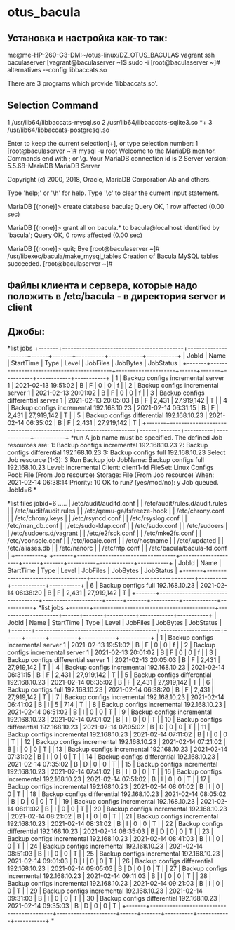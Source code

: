 # otus_bacula

## Установка и настройка как-то так:

me@me-HP-260-G3-DM:~/otus-linux/DZ_OTUS_BACULA$ vagrant ssh baculaserver
[vagrant@baculaserver ~]$ sudo -i
[root@baculaserver ~]# alternatives --config libbaccats.so

There are 3 programs which provide 'libbaccats.so'.

  Selection    Command
-----------------------------------------------
   1           /usr/lib64/libbaccats-mysql.so
   2           /usr/lib64/libbaccats-sqlite3.so
*+ 3           /usr/lib64/libbaccats-postgresql.so

Enter to keep the current selection[+], or type selection number: 1
[root@baculaserver ~]# mysql -u root
Welcome to the MariaDB monitor.  Commands end with ; or \g.
Your MariaDB connection id is 2
Server version: 5.5.68-MariaDB MariaDB Server

Copyright (c) 2000, 2018, Oracle, MariaDB Corporation Ab and others.

Type 'help;' or '\h' for help. Type '\c' to clear the current input statement.

MariaDB [(none)]> create database bacula;
Query OK, 1 row affected (0.00 sec)

MariaDB [(none)]> grant all on bacula.* to bacula@localhost identified by 'bacula';
Query OK, 0 rows affected (0.00 sec)

MariaDB [(none)]> quit;
Bye
[root@baculaserver ~]# /usr/libexec/bacula/make_mysql_tables
Creation of Bacula MySQL tables succeeded.
[root@baculaserver ~]# 

## Файлы клиента и сервера, которые надо положить в /etc/bacula - в директория server и client

## Джобы:

*list jobs
+-------+-------------------------------------------+---------------------+------+-------+----------+------------+-----------+
| JobId | Name                                      | StartTime           | Type | Level | JobFiles | JobBytes   | JobStatus |
+-------+-------------------------------------------+---------------------+------+-------+----------+------------+-----------+
|     1 | Backup configs incremental server 1       | 2021-02-13 19:51:02 | B    | F     |        0 |          0 | f         |
|     2 | Backup configs incremental server 1       | 2021-02-13 20:01:02 | B    | F     |        0 |          0 | f         |
|     3 | Backup configs differential server 1      | 2021-02-13 20:05:03 | B    | F     |    2,431 | 27,919,142 | T         |
|     4 | Backup configs incremental 192.168.10.23  | 2021-02-14 06:31:15 | B    | F     |    2,431 | 27,919,142 | T         |
|     5 | Backup configs differential 192.168.10.23 | 2021-02-14 06:35:02 | B    | F     |    2,431 | 27,919,142 | T         |
+-------+-------------------------------------------+---------------------+------+-------+----------+------------+-----------+
*run
A job name must be specified.
The defined Job resources are:
     1: Backup configs incremental 192.168.10.23
     2: Backup configs differential 192.168.10.23
     3: Backup configs full 192.168.10.23
Select Job resource (1-3): 3
Run Backup job
JobName:  Backup configs full 192.168.10.23
Level:    Incremental
Client:   client1-fd
FileSet:  Linux Configs
Pool:     File (From Job resource)
Storage:  File (From Job resource)
When:     2021-02-14 06:38:14
Priority: 10
OK to run? (yes/mod/no): y
Job queued. JobId=6
*


*list files jobid=6
.....
| /etc/audit/auditd.conf |
| /etc/audit/rules.d/audit.rules |
| /etc/audit/audit.rules |
| /etc/qemu-ga/fsfreeze-hook |
| /etc/chrony.conf |
| /etc/chrony.keys |
| /etc/rsyncd.conf |
| /etc/rsyslog.conf |
| /etc/man_db.conf |
| /etc/sudo-ldap.conf |
| /etc/sudo.conf |
| /etc/sudoers |
| /etc/sudoers.d/vagrant |
| /etc/e2fsck.conf |
| /etc/mke2fs.conf |
| /etc/vconsole.conf |
| /etc/locale.conf |
| /etc/hostname |
| /etc/.updated |
| /etc/aliases.db |
| /etc/nanorc |
| /etc/ntp.conf |
| /etc/bacula/bacula-fd.conf |
+----------+
+-------+-----------------------------------+---------------------+------+-------+----------+------------+-----------+
| JobId | Name                              | StartTime           | Type | Level | JobFiles | JobBytes   | JobStatus |
+-------+-----------------------------------+---------------------+------+-------+----------+------------+-----------+
|     6 | Backup configs full 192.168.10.23 | 2021-02-14 06:38:20 | B    | F     |    2,431 | 27,919,142 | T         |
+-------+-----------------------------------+---------------------+------+-------+----------+------------+-----------+
*list jobs
+-------+-------------------------------------------+---------------------+------+-------+----------+------------+-----------+
| JobId | Name                                      | StartTime           | Type | Level | JobFiles | JobBytes   | JobStatus |
+-------+-------------------------------------------+---------------------+------+-------+----------+------------+-----------+
|     1 | Backup configs incremental server 1       | 2021-02-13 19:51:02 | B    | F     |        0 |          0 | f         |
|     2 | Backup configs incremental server 1       | 2021-02-13 20:01:02 | B    | F     |        0 |          0 | f         |
|     3 | Backup configs differential server 1      | 2021-02-13 20:05:03 | B    | F     |    2,431 | 27,919,142 | T         |
|     4 | Backup configs incremental 192.168.10.23  | 2021-02-14 06:31:15 | B    | F     |    2,431 | 27,919,142 | T         |
|     5 | Backup configs differential 192.168.10.23 | 2021-02-14 06:35:02 | B    | F     |    2,431 | 27,919,142 | T         |
|     6 | Backup configs full 192.168.10.23         | 2021-02-14 06:38:20 | B    | F     |    2,431 | 27,919,142 | T         |
|     7 | Backup configs incremental 192.168.10.23  | 2021-02-14 06:41:02 | B    | I     |        5 |        714 | T         |
|     8 | Backup configs incremental 192.168.10.23  | 2021-02-14 06:51:02 | B    | I     |        0 |          0 | T         |
|     9 | Backup configs incremental 192.168.10.23  | 2021-02-14 07:01:02 | B    | I     |        0 |          0 | T         |
|    10 | Backup configs differential 192.168.10.23 | 2021-02-14 07:05:02 | B    | D     |        0 |          0 | T         |
|    11 | Backup configs incremental 192.168.10.23  | 2021-02-14 07:11:02 | B    | I     |        0 |          0 | T         |
|    12 | Backup configs incremental 192.168.10.23  | 2021-02-14 07:21:02 | B    | I     |        0 |          0 | T         |
|    13 | Backup configs incremental 192.168.10.23  | 2021-02-14 07:31:02 | B    | I     |        0 |          0 | T         |
|    14 | Backup configs differential 192.168.10.23 | 2021-02-14 07:35:02 | B    | D     |        0 |          0 | T         |
|    15 | Backup configs incremental 192.168.10.23  | 2021-02-14 07:41:02 | B    | I     |        0 |          0 | T         |
|    16 | Backup configs incremental 192.168.10.23  | 2021-02-14 07:51:02 | B    | I     |        0 |          0 | T         |
|    17 | Backup configs incremental 192.168.10.23  | 2021-02-14 08:01:02 | B    | I     |        0 |          0 | T         |
|    18 | Backup configs differential 192.168.10.23 | 2021-02-14 08:05:02 | B    | D     |        0 |          0 | T         |
|    19 | Backup configs incremental 192.168.10.23  | 2021-02-14 08:11:02 | B    | I     |        0 |          0 | T         |
|    20 | Backup configs incremental 192.168.10.23  | 2021-02-14 08:21:02 | B    | I     |        0 |          0 | T         |
|    21 | Backup configs incremental 192.168.10.23  | 2021-02-14 08:31:02 | B    | I     |        0 |          0 | T         |
|    22 | Backup configs differential 192.168.10.23 | 2021-02-14 08:35:03 | B    | D     |        0 |          0 | T         |
|    23 | Backup configs incremental 192.168.10.23  | 2021-02-14 08:41:03 | B    | I     |        0 |          0 | T         |
|    24 | Backup configs incremental 192.168.10.23  | 2021-02-14 08:51:03 | B    | I     |        0 |          0 | T         |
|    25 | Backup configs incremental 192.168.10.23  | 2021-02-14 09:01:03 | B    | I     |        0 |          0 | T         |
|    26 | Backup configs differential 192.168.10.23 | 2021-02-14 09:05:03 | B    | D     |        0 |          0 | T         |
|    27 | Backup configs incremental 192.168.10.23  | 2021-02-14 09:11:03 | B    | I     |        0 |          0 | T         |
|    28 | Backup configs incremental 192.168.10.23  | 2021-02-14 09:21:03 | B    | I     |        0 |          0 | T         |
|    29 | Backup configs incremental 192.168.10.23  | 2021-02-14 09:31:03 | B    | I     |        0 |          0 | T         |
|    30 | Backup configs differential 192.168.10.23 | 2021-02-14 09:35:03 | B    | D     |        0 |          0 | T         |
+-------+-------------------------------------------+---------------------+------+-------+----------+------------+-----------+
*

